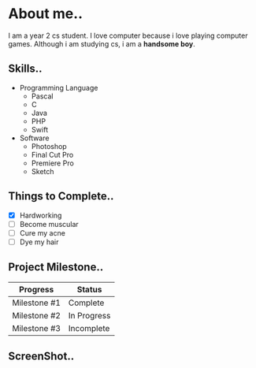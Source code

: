 # About me..
I am a year 2 cs student. I love computer because i love playing computer games.
Although i am studying cs, i am a **handsome boy**.

## Skills..
* Programming Language
  * Pascal
  * C
  * Java 
  * PHP
  * Swift
* Software
  * Photoshop
  * Final Cut Pro
  * Premiere Pro
  * Sketch

## Things to Complete..
- [x] Hardworking
- [ ] Become muscular
- [ ] Cure my acne
- [ ] Dye my hair

## Project Milestone..
Progress | Status
---------- | ----------
Milestone #1 | Complete
Milestone #2 | In Progress
Milestone #3 | Incomplete

## ScreenShot..
